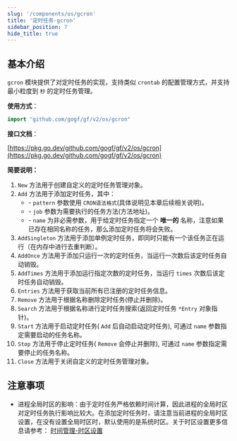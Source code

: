 ```yaml
---
slug: '/components/os/gcron'
title: '定时任务-gcron'
sidebar_position: 7
hide_title: true
---
```


## 基本介绍

`gcron` 模块提供了对定时任务的实现，支持类似 `crontab` 的配置管理方式，并支持最小粒度到 `秒` 的定时任务管理。

**使用方式**：

```go
import "github.com/gogf/gf/v2/os/gcron"
```

**接口文档**：

[https://pkg.go.dev/github.com/gogf/gf/v2/os/gcron](https://pkg.go.dev/github.com/gogf/gf/v2/os/gcron)

**简要说明：**

01. `New` 方法用于创建自定义的定时任务管理对象。
02. `Add` 方法用于添加定时任务，其中：
    - \- `pattern` 参数使用 `CRON语法格式`(具体说明见本章后续相关说明)。
    - \- `job` 参数为需要执行的任务方法(方法地址)。
    - \- `name` 为非必需参数，用于给定时任务指定一个 **唯一的** 名称，注意如果已存在相同名称的任务，那么添加定时任务将会失败。
03. `AddSingleton` 方法用于添加单例定时任务，即同时只能有一个该任务正在运行（在内存中进行去重判断）。
04. `AddOnce` 方法用于添加只运行一次的定时任务，当运行一次数后该定时任务自动销毁。
05. `AddTimes` 方法用于添加运行指定次数的定时任务，当运行 `times` 次数后该定时任务自动销毁。
06. `Entries` 方法用于获取当前所有已注册的定时任务信息。
07. `Remove` 方法用于根据名称删除定时任务(停止并删除)。
08. `Search` 方法用于根据名称进行定时任务搜索(返回定时任务 `*Entry` 对象指针)。
09. `Start` 方法用于启动定时任务( `Add` 后自动启动定时任务), 可通过 `name` 参数指定需要启动的任务名称。
10. `Stop` 方法用于停止定时任务( `Remove` 会停止并删除), 可通过 `name` 参数指定需要停止的任务名称。
11. `Close` 方法用于关闭自定义的定时任务管理对象。

## 注意事项

- 进程全局时区的影响：由于定时任务严格依赖时间计算，因此进程的全局时区对定时任务执行影响比较大。在添加定时任务时，请注意当前进程的全局时区设置，在没有设置全局时区时，默认使用的是系统时区。关于时区设置更多信息请参考： [时间管理-时区设置](../6-时间管理-gtime/3-时间管理-时区设置.md)

    